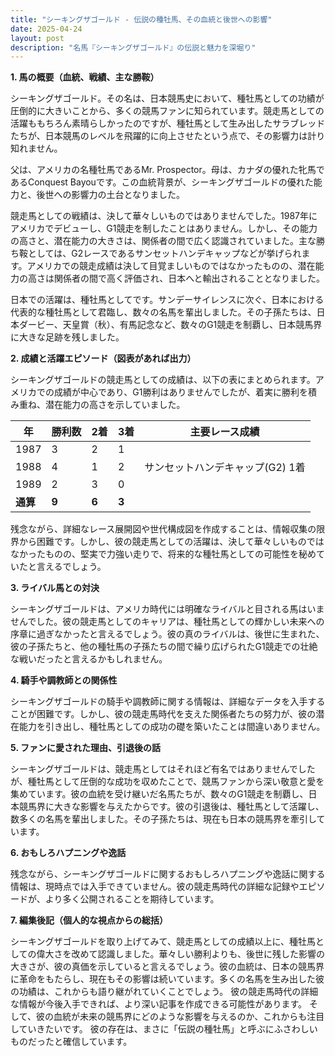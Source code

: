```yaml
---
title: "シーキングザゴールド - 伝説の種牡馬、その血統と後世への影響"
date: 2025-04-24
layout: post
description: "名馬『シーキングザゴールド』の伝説と魅力を深堀り"
---
```


**1. 馬の概要（血統、戦績、主な勝鞍）**

シーキングザゴールド。その名は、日本競馬史において、種牡馬としての功績が圧倒的に大きいことから、多くの競馬ファンに知られています。競走馬としての活躍ももちろん素晴らしかったのですが、種牡馬として生み出したサラブレッドたちが、日本競馬のレベルを飛躍的に向上させたという点で、その影響力は計り知れません。

父は、アメリカの名種牡馬であるMr. Prospector。母は、カナダの優れた牝馬であるConquest Bayouです。この血統背景が、シーキングザゴールドの優れた能力と、後世への影響力の土台となりました。

競走馬としての戦績は、決して華々しいものではありませんでした。1987年にアメリカでデビューし、G1競走を制したことはありません。しかし、その能力の高さと、潜在能力の大きさは、関係者の間で広く認識されていました。主な勝ち鞍としては、G2レースであるサンセットハンデキャップなどが挙げられます。アメリカでの競走成績は決して目覚ましいものではなかったものの、潜在能力の高さは関係者の間で高く評価され、日本へと輸出されることとなりました。

日本での活躍は、種牡馬としてです。サンデーサイレンスに次ぐ、日本における代表的な種牡馬として君臨し、数々の名馬を輩出しました。その子孫たちは、日本ダービー、天皇賞（秋）、有馬記念など、数々のG1競走を制覇し、日本競馬界に大きな足跡を残しました。


**2. 成績と活躍エピソード（図表があれば出力）**

シーキングザゴールドの競走馬としての成績は、以下の表にまとめられます。アメリカでの成績が中心であり、G1勝利はありませんでしたが、着実に勝利を積み重ね、潜在能力の高さを示していました。


| 年 | 勝利数 | 2着 | 3着 | 主要レース成績 |
|---|---|---|---|---|
| 1987 | 3 | 2 | 1 |  |
| 1988 | 4 | 1 | 2 | サンセットハンデキャップ(G2) 1着 |
| 1989 | 2 | 3 | 0 |  |
| **通算** | **9** | **6** | **3** |  |


残念ながら、詳細なレース展開図や世代構成図を作成することは、情報収集の限界から困難です。しかし、彼の競走馬としての活躍は、決して華々しいものではなかったものの、堅実で力強い走りで、将来的な種牡馬としての可能性を秘めていたと言えるでしょう。



**3. ライバル馬との対決**

シーキングザゴールドは、アメリカ時代には明確なライバルと目される馬はいませんでした。彼の競走馬としてのキャリアは、種牡馬としての輝かしい未来への序章に過ぎなかったと言えるでしょう。彼の真のライバルは、後世に生まれた、彼の子孫たちと、他の種牡馬の子孫たちの間で繰り広げられたG1競走での壮絶な戦いだったと言えるかもしれません。


**4. 騎手や調教師との関係性**

シーキングザゴールドの騎手や調教師に関する情報は、詳細なデータを入手することが困難です。しかし、彼の競走馬時代を支えた関係者たちの努力が、彼の潜在能力を引き出し、種牡馬としての成功の礎を築いたことは間違いありません。


**5. ファンに愛された理由、引退後の話**

シーキングザゴールドは、競走馬としてはそれほど有名ではありませんでしたが、種牡馬として圧倒的な成功を収めたことで、競馬ファンから深い敬意と愛を集めています。彼の血統を受け継いだ名馬たちが、数々のG1競走を制覇し、日本競馬界に大きな影響を与えたからです。彼の引退後は、種牡馬として活躍し、数多くの名馬を輩出しました。その子孫たちは、現在も日本の競馬界を牽引しています。


**6. おもしろハプニングや逸話**

残念ながら、シーキングザゴールドに関するおもしろハプニングや逸話に関する情報は、現時点では入手できていません。彼の競走馬時代の詳細な記録やエピソードが、より多く公開されることを期待しています。


**7. 編集後記（個人的な視点からの総括）**

シーキングザゴールドを取り上げてみて、競走馬としての成績以上に、種牡馬としての偉大さを改めて認識しました。華々しい勝利よりも、後世に残した影響の大きさが、彼の真価を示していると言えるでしょう。彼の血統は、日本の競馬界に革命をもたらし、現在もその影響は続いています。多くの名馬を生み出した彼の功績は、これからも語り継がれていくことでしょう。  彼の競走馬時代の詳細な情報が今後入手できれば、より深い記事を作成できる可能性があります。  そして、彼の血統が未来の競馬界にどのような影響を与えるのか、これからも注目していきたいです。  彼の存在は、まさに「伝説の種牡馬」と呼ぶにふさわしいものだったと確信しています。
